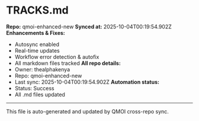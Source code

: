 # TRACKS.md

**Repo:** qmoi-enhanced-new
**Synced at:** 2025-10-04T00:19:54.902Z
**Enhancements & Fixes:**
- Autosync enabled
- Real-time updates
- Workflow error detection & autofix
- All markdown files tracked
**All repo details:**
- Owner: thealphakenya
- Repo: qmoi-enhanced-new
- Last sync: 2025-10-04T00:19:54.902Z
**Automation status:**
- Status: Success
- All .md files updated
---
This file is auto-generated and updated by QMOI cross-repo sync.
